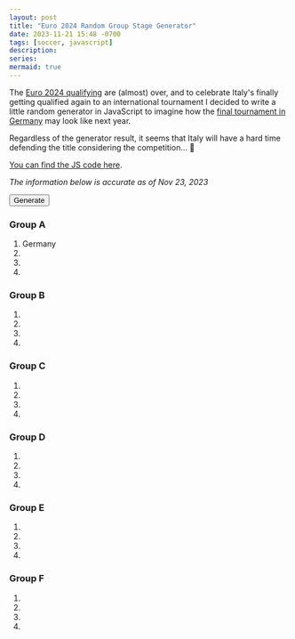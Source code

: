 ```yaml
---
layout: post
title: "Euro 2024 Random Group Stage Generator"
date: 2023-11-21 15:48 -0700
tags: [soccer, javascript]
description: 
series: 
mermaid: true
---
```


The [Euro 2024 qualifying](https://en.wikipedia.org/wiki/UEFA_Euro_2024_qualifying) are (almost) over, and to celebrate Italy's finally getting qualified again to an international tournament I decided to write a little random generator in JavaScript to imagine how the [final tournament in Germany](https://en.wikipedia.org/wiki/UEFA_Euro_2024#Group_stage) may look like next year. 

Regardless of the generator result, it seems that Italy will have a hard time defending the title considering the competition... 🫠

[You can find the JS code here](https://github.com/anprivitera/anprivitera.github.io/blob/main/assets/js/euro2024RandomGroups.js).

*The information below is accurate as of Nov 23, 2023*

<button id="generate">Generate</button>

<h3>Group A</h3>
<ol>
    <li id='a1'>Germany</li>
    <li id='a2'></li>
    <li id='a3'></li>
    <li id='a4'></li>
</ol>
<h3>Group B</h3>
<ol>
    <li id='b1'></li>
    <li id='b2'></li>
    <li id='b3'></li>
    <li id='b4'></li>
</ol>
<h3>Group C</h3>
<ol>
    <li id='c1'></li>
    <li id='c2'></li>
    <li id='c3'></li>
    <li id='c4'></li>
</ol>
<h3>Group D</h3>
<ol>
    <li id='d1'></li>
    <li id='d2'></li>
    <li id='d3'></li>
    <li id='d4'></li>
</ol>
<h3>Group E</h3>
<ol>
    <li id='e1'></li>
    <li id='e2'></li>
    <li id='e3'></li>
    <li id='e4'></li>
</ol>
<h3>Group F</h3>
<ol>
    <li id='f1'></li>
    <li id='f2'></li>
    <li id='f3'></li>
    <li id='f4'></li>
</ol>

<script src="/assets/js/euro2024RandomGroups.js" />


